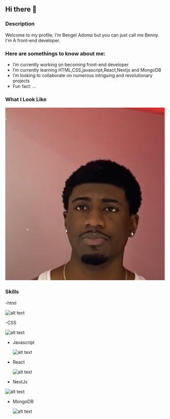 ## Hi there 👋

### Description
Welcome to my profile, I'm Bengel Adoma but you can just call me Benny. I'm A front-end developer.

### Here are somethings to know about me:

-  I’m currently working on becoming front-end developer
-  I’m currently learning HTML,CSS,javascript,React,Nextjs and MongoDB
-  I’m looking to collaborate on numerous intriguing and revolutionary projects
-  Fun fact: ...
### What I Look Like
![alt text](IMG_9945.jpg)


### Skills



-html


  ![alt text](https://www.mymac.com/wp-content/uploads/2019/05/logo-2582748_960_720.png)

  
-CSS


  ![alt text](https://delta-dev-software.fr/wp-content/uploads/2024/05/CSS-Logo.png)

  
- Javascript

  
  ![alt text](https://jbstechinfo.com/wp-content/uploads/2023/08/JavaScript-Symbol.png)

  
- React


  ![alt text](https://www.patterns.dev/img/reactjs/react-logo@3x.svg)

  
- NextJs


![alt text](https://images.ctfassets.net/23aumh6u8s0i/6pjUKboBuFLvCKkE3esaFA/5f2101d6d2add5c615db5e98a553fc44/nextjs.jpeg)

- MongoDB


  ![alt text](https://www.gtech.com.tr/wp-content/uploads/2020/09/mongodb-nedir-1.png)
  
